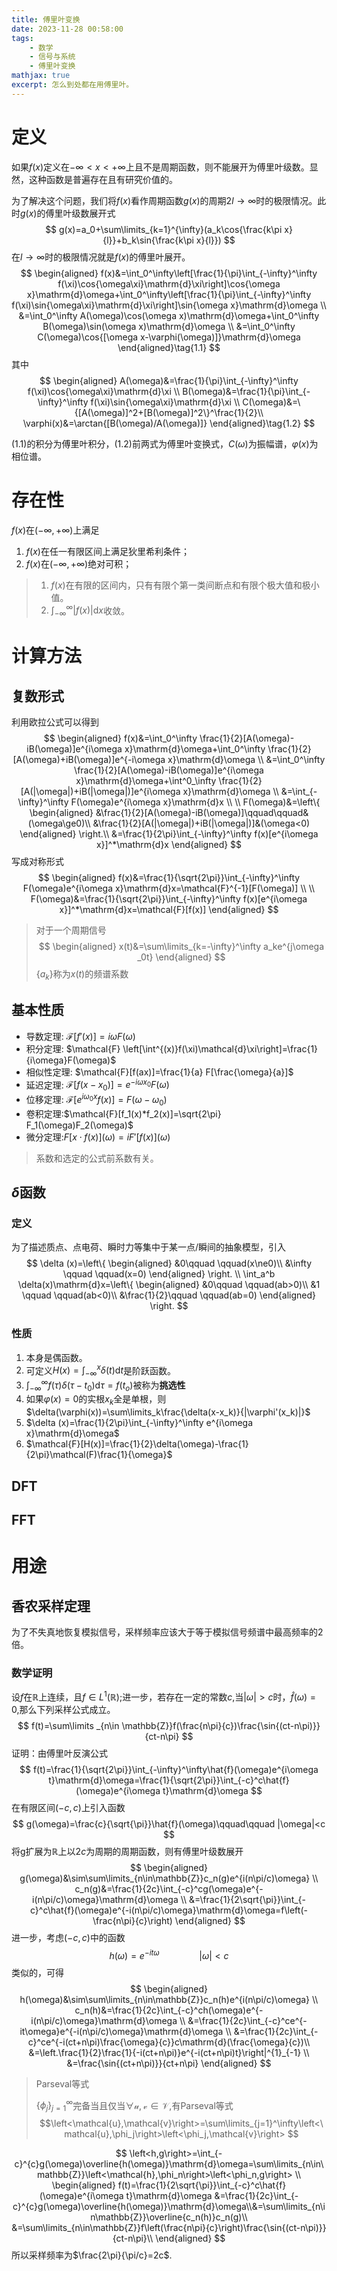```yaml
---
title: 傅里叶变换
date: 2023-11-28 00:58:00
tags: 
    - 数学
    - 信号与系统
    - 傅里叶变换
mathjax: true
excerpt: 怎么到处都在用傅里叶。
---
```

# 定义

如果$f(x)$定义在$-\infty<x<+\infty$上且不是周期函数，则不能展开为傅里叶级数。显然，这种函数是普遍存在且有研究价值的。

为了解决这个问题，我们将$f(x)$看作周期函数$g(x)$的周期$2l\rightarrow\infty$时的极限情况。此时$g(x)$的傅里叶级数展开式
$$
g(x)=a_0+\sum\limits_{k=1}^{\infty}(a_k\cos{\frac{k\pi x}{l}}+b_k\sin{\frac{k\pi x}{l}})
$$
在$l\rightarrow\infty$时的极限情况就是$f(x)$的傅里叶展开。
$$
\begin{aligned}
f(x)&=\int_0^\infty\left[\frac{1}{\pi}\int_{-\infty}^\infty f(\xi)\cos{\omega\xi}\mathrm{d}\xi\right]\cos{\omega x}\mathrm{d}\omega+\int_0^\infty\left[\frac{1}{\pi}\int_{-\infty}^\infty f(\xi)\sin{\omega\xi}\mathrm{d}\xi\right]\sin{\omega x}\mathrm{d}\omega \\
&=\int_0^\infty A(\omega)\cos(\omega x)\mathrm{d}\omega+\int_0^\infty B(\omega)\sin(\omega x)\mathrm{d}\omega \\
&=\int_0^\infty C(\omega)\cos{[\omega x-\varphi(\omega)]}\mathrm{d}\omega
\end{aligned}\tag{1.1}
$$
其中
$$
\begin{aligned}
A(\omega)&=\frac{1}{\pi}\int_{-\infty}^\infty f(\xi)\cos{\omega\xi}\mathrm{d}\xi \\
B(\omega)&=\frac{1}{\pi}\int_{-\infty}^\infty f(\xi)\sin{\omega\xi}\mathrm{d}\xi \\
C(\omega)&=\{[A(\omega)]^2+[B(\omega)]^2\}^\frac{1}{2}\\
\varphi(x)&=\arctan{[B(\omega)/A(\omega)]}
\end{aligned}\tag{1.2}
$$

 $(1.1)$的积分为傅里叶积分，$(1.2)$前两式为傅里叶变换式，$C(\omega)$为振幅谱，$\varphi(x)$为相位谱。



# 存在性

$f(x)$在$(-\infty,+\infty)$上满足

1. $f(x)$在任一有限区间上满足狄里希利条件；
2. $f(x)$在$(-\infty,+\infty)$绝对可积；

> 1. $f(x)$在有限的区间内，只有有限个第一类间断点和有限个极大值和极小值。
> 2. $\int_{-\infty}^\infty |f(x)|\mathrm{d}x$收敛。

# 计算方法

## 复数形式

利用欧拉公式可以得到
$$
\begin{aligned}
f(x)&=\int_0^\infty \frac{1}{2}[A(\omega)-iB(\omega)]e^{i\omega x}\mathrm{d}\omega+\int_0^\infty \frac{1}{2}[A(\omega)+iB(\omega)]e^{-i\omega x}\mathrm{d}\omega \\
&=\int_0^\infty \frac{1}{2}[A(\omega)-iB(\omega)]e^{i\omega x}\mathrm{d}\omega+\int^0_\infty \frac{1}{2}[A(|\omega|)+iB(|\omega|)]e^{i\omega x}\mathrm{d}\omega \\
&=\int_{-\infty}^\infty F(\omega)e^{i\omega x}\mathrm{d}x \\
\\
F(\omega)&=\left\{ 
\begin{aligned}
&\frac{1}{2}[A(\omega)-iB(\omega)]\qquad\qquad&(\omega\ge0)\\
&\frac{1}{2}[A(|\omega|)+iB(|\omega|)]&(\omega<0)
\end{aligned}
\right.\\
&=\frac{1}{2\pi}\int_{-\infty}^\infty f(x)[e^{i\omega x}]^*\mathrm{d}x
\end{aligned}
$$
写成对称形式
$$
\begin{aligned}
f(x)&=\frac{1}{\sqrt{2\pi}}\int_{-\infty}^\infty F(\omega)e^{i\omega x}\mathrm{d}x=\mathcal{F}^{-1}[F(\omega)] \\
\\
F(\omega)&=\frac{1}{\sqrt{2\pi}}\int_{-\infty}^\infty f(x)[e^{i\omega x}]^*\mathrm{d}x=\mathcal{F}[f(x)]
\end{aligned}
$$

> 对于一个周期信号
> $$
> \begin{aligned}
> x(t)&=\sum\limits_{k=-\infty}^\infty a_ke^{j\omega _0t}
> \end{aligned}
> $$
> $\{a_k\}$称为$x(t)$的频谱系数

## 基本性质

- 导数定理: $\mathcal{F}[f'(x)]=i\omega F(\omega)$
- 积分定理: $\mathcal{F} \left[\int^{(x)}f(\xi)\mathcal{d}\xi\right]=\frac{1}{i\omega}F(\omega)$
- 相似性定理: $\mathcal{F}[f(ax)]=\frac{1}{a} F[\frac{\omega}{a}]$
- 延迟定理: $\mathcal{F}[f(x-x_0)]=e^{-i\omega x_0}F(\omega)$
- 位移定理: $\mathcal{F}[e^{i\omega_0x}f(x)]=F(\omega-\omega_0)$
- 卷积定理:$\mathcal{F}[f_1(x)*f_2(x)]=\sqrt{2\pi} F_1(\omega)F_2(\omega)$ 
- 微分定理:$F[x\cdot f(x)](\omega)=iF'[f(x)](\omega)$
> 系数和选定的公式前系数有关。

## $\delta$函数

### 定义

为了描述质点、点电荷、瞬时力等集中于某一点/瞬间的抽象模型，引入
$$
\delta (x)=\left\{
\begin{aligned}
&0\qquad \qquad(x\ne0)\\
&\infty \qquad \qquad(x=0)
\end{aligned} \right.
\\ 
\int_a^b \delta(x)\mathrm{d}x=\left\{
\begin{aligned}
&0\qquad \qquad(ab>0)\\
&1 \qquad \qquad(ab<0)\\
&\frac{1}{2}\qquad \qquad(ab=0)
\end{aligned} \right.
$$

### 性质

1. 本身是偶函数。
2. 可定义$H(x)=\int_{-\infty}^x \delta(t)\mathrm{d}t$是阶跃函数。
3. $\int_{-\infty}^\infty f(\tau)\delta(\tau-t_0)\mathrm{d}\tau=f(t_o)$被称为**挑选性**
4. 如果$\varphi(x)=0$的实根$x_k$全是单根，则$\delta(\varphi(x))=\sum\limits_k\frac{\delta(x-x_k)}{|\varphi'(x_k)|}$
5. $\delta (x)=\frac{1}{2\pi}\int_{-\infty}^\infty e^{i\omega x}\mathrm{d}\omega$
6. $\mathcal{F}[H(x)]=\frac{1}{2}\delta(\omega)-\frac{1}{2\pi}\mathcal(F)\frac{1}{\omega}$

<!-- ## 需要记忆的特殊函数
$$
\begin{aligned}
&F[\sin{ax}](\omega)=\pi i[\delta(\omega+a)-\delta(\omega-a)]\\
&F[e^{-x^2}](\omega)=\sqrt{\pi}e^{-\frac{\omega^2}{4}}
\end{aligned}
$$ -->

## DFT

## FFT

# 用途

## 香农采样定理
为了不失真地恢复模拟信号，采样频率应该大于等于模拟信号频谱中最高频率的2倍。
### 数学证明
设$f$在$\mathbb{R}$上连续，且$f\in L^1(\mathbb{R})$;进一步，若存在一定的常数$c$,当$|\omega|>c$时，$\hat{f}(\omega)=0$,那么下列采样公式成立。
$$
f(t)=\sum\limits _{n\in \mathbb{Z}}f(\frac{n\pi}{c})\frac{\sin{(ct-n\pi)}}{ct-n\pi}
$$
证明：由傅里叶反演公式
$$
f(t)=\frac{1}{\sqrt{2\pi}}\int_{-\infty}^\infty\hat{f}(\omega)e^{i\omega t}\mathrm{d}\omega=\frac{1}{\sqrt{2\pi}}\int_{-c}^c\hat{f}(\omega)e^{i\omega t}\mathrm{d}\omega
$$
在有限区间$(-c,c)$上引入函数
$$
g(\omega)=\frac{c}{\sqrt{\pi}}\hat{f}(\omega)\qquad\qquad |\omega|<c
$$
将g扩展为$\mathbb{R}$上以$2c$为周期的周期函数，则有傅里叶级数展开
$$
\begin{aligned}
g(\omega)&\sim\sum\limits_{n\in\mathbb{Z}}c_n(g)e^{i(n\pi/c)\omega} \\
c_n(g)&=\frac{1}{2c}\int_{-c}^cg(\omega)e^{-i(n\pi/c)\omega}\mathrm{d}\omega \\
&=\frac{1}{2\sqrt{\pi}}\int_{-c}^c\hat{f}(\omega)e^{-i(n\pi/c)\omega}\mathrm{d}\omega=f\left(-\frac{n\pi}{c}\right)
\end{aligned}
$$
进一步，考虑$(-c,c)$中的函数
$$
h(\omega)=e^{-it\omega}\qquad\qquad |\omega|<c
$$
类似的，可得
$$
\begin{aligned}
h(\omega)&\sim\sum\limits_{n\in\mathbb{Z}}c_n(h)e^{i(n\pi/c)\omega} \\
c_n(h)&=\frac{1}{2c}\int_{-c}^ch(\omega)e^{-i(n\pi/c)\omega}\mathrm{d}\omega \\
&=\frac{1}{2c}\int_{-c}^ce^{-it\omega}e^{-i(n\pi/c)\omega}\mathrm{d}\omega \\
&=\frac{1}{2c}\int_{-c}^ce^{-i(ct+n\pi)\frac{\omega}{c}}c\mathrm{d}(\frac{\omega}{c})\\
&=\left.\frac{1}{2}\frac{1}{-i(ct+n\pi)}e^{-i(ct+n\pi)t}\right|^{1}_{-1} \\
&=\frac{\sin{(ct+n\pi)}}{ct+n\pi}
\end{aligned}
$$
> Parseval等式
>
> $\left\{\phi_j\right\}_{j=1}^\infty$完备当且仅当$\forall\mathcal{u},\mathcal{v}\in\mathcal{V}$,有Parseval等式
> $$\left<\mathcal{u},\mathcal{v}\right>=\sum\limits_{j=1}^\infty\left<\mathcal{u},\phi_j\right>\left<\phi_j,\mathcal{v}\right> $$

$$
\left<h,g\right>=\int_{-c}^{c}g(\omega)\overline{h(\omega)}\mathrm{d}\omega=\sum\limits_{n\in\mathbb{Z}}\left<\mathcal{h},\phi_n\right>\left<\phi_n,g\right> \\
\begin{aligned}
f(t)=\frac{1}{2\sqrt{\pi}}\int_{-c}^c\hat{f}(\omega)e^{i\omega t}\mathrm{d}\omega
&=\frac{1}{2c}\int_{-c}^{c}g(\omega)\overline{h(\omega)}\mathrm{d}\omega\\&=\sum\limits_{n\in\mathbb{Z}}\overline{c_n(h)}c_n(g)\\
&=\sum\limits_{n\in\mathbb{Z}}f\left(\frac{n\pi}{c}\right)\frac{\sin{(ct-n\pi)}}{ct-n\pi}\\
\end{aligned}
$$
所以采样频率为$\frac{2\pi}{\pi/c}=2c$.